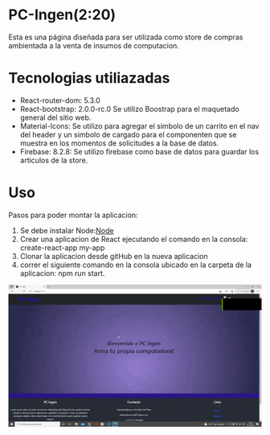 # PC-Ingen(2:20)

Esta es una página diseñada para ser utilizada como store de compras ambientada a la venta de insumos de computacion.

# Tecnologias utiliazadas

* React-router-dom: 5.3.0
* React-bootstrap: 2.0.0-rc.0
    Se utilizo Boostrap para el maquetado general del sitio web.
* Material-Icons:
    Se utilizo para agregar el simbolo de un carrito en el nav del header y un simbolo de cargado para el componenten que se muestra en los momentos de solicitudes a la base de datos.
* Firebase: 8.2.8:
    Se utilizo firebase como base de datos para guardar los articulos de la store.

# Uso 

Pasos para poder montar la aplicacion:

1) Se debe instalar Node:[Node](https://nodejs.org/es/)
2) Crear una aplicacion de React ejecutando el comando en la consola: 
create-react-app my-app
3) Clonar la aplicacion desde gitHub en la nueva aplicacion
4) correr el siguiente comando en la consola ubicado en la carpeta de la aplicacion:
npm run start.

![Gif](https://github.com/sebastianbarrionuebo/PC-Ingen-ReactJs/blob/main/PC-Ingen.gif)
